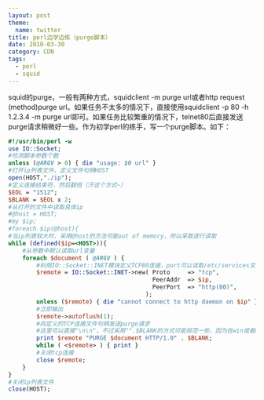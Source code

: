 ```yaml
---
layout: post
theme:
  name: twitter
title: perl边学边练（purge脚本）
date: 2010-03-30
category: CDN
tags:
  - perl
  - squid
---
```


squid的purge，一般有两种方式，squidclient -m purge url或者http request (method)purge url。如果任务不太多的情况下，直接使用squidclient -p 80 -h 1.2.3.4 -m purge url即可。如果任务比较繁重的情况下，telnet80后直接发送purge请求稍微好一些。作为初学perl的练手，写一个purge脚本。如下：

```perl
#!/usr/bin/perl -w
use IO::Socket;
#检测脚本参数个数
unless (@ARGV > 0) { die "usage: $0 url" }
#打开ip列表文件，定义文件句柄HOST
open(HOST,"./ip");
#定义连接结束符，然后翻倍（汗这个方式~）
$EOL = "1512";
$BLANK = $EOL x 2;
#从打开的文件中读取具体ip
#@host = HOST;
#my $ip;
#foreach $ip(@host){
#当ip列表较大时，采用@host的方法可能out of memory，所以采取逐行读取
while (defined($ip=<HOST>)){
    #从参数中默认读取url变量
    foreach $document ( @ARGV ) {
        #利用IO::Socket::INET模块定义TCP80连接，port可以读取/etc/services文件里的定义
        $remote = IO::Socket::INET->new( Proto     => "tcp",
                                         PeerAddr  => $ip,
                                         PeerPort  => "http(80)",
                                       );
        unless ($remote) { die "cannot connect to http daemon on $ip" }
        #立即输出
        $remote->autoflush(1);
        #向定义的TCP连接文件句柄发送purge请求
        #这里可以直接"\n\n"，不过采用"".$BLANK的方式可能规范一些，因为在win或者mac的平台上，是不一样的
        print $remote "PURGE $document HTTP/1.0" . $BLANK;
        while ( <$remote> ) { print }
        #关闭tcp连接
        close $remote;
    }
}
#关闭ip列表文件
close(HOST);
```

